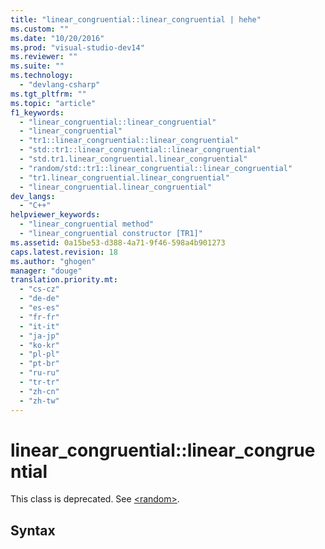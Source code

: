```yaml
---
title: "linear_congruential::linear_congruential | hehe"
ms.custom: ""
ms.date: "10/20/2016"
ms.prod: "visual-studio-dev14"
ms.reviewer: ""
ms.suite: ""
ms.technology: 
  - "devlang-csharp"
ms.tgt_pltfrm: ""
ms.topic: "article"
f1_keywords: 
  - "linear_congruential::linear_congruential"
  - "linear_congruential"
  - "tr1::linear_congruential::linear_congruential"
  - "std::tr1::linear_congruential::linear_congruential"
  - "std.tr1.linear_congruential.linear_congruential"
  - "random/std::tr1::linear_congruential::linear_congruential"
  - "tr1.linear_congruential.linear_congruential"
  - "linear_congruential.linear_congruential"
dev_langs: 
  - "C++"
helpviewer_keywords: 
  - "linear_congruential method"
  - "linear_congruential constructor [TR1]"
ms.assetid: 0a15be53-d388-4a71-9f46-598a4b901273
caps.latest.revision: 18
ms.author: "ghogen"
manager: "douge"
translation.priority.mt: 
  - "cs-cz"
  - "de-de"
  - "es-es"
  - "fr-fr"
  - "it-it"
  - "ja-jp"
  - "ko-kr"
  - "pl-pl"
  - "pt-br"
  - "ru-ru"
  - "tr-tr"
  - "zh-cn"
  - "zh-tw"
---
```

# linear_congruential::linear_congruential
This class is deprecated. See [\<random>](../Topic/%3Crandom%3E.md).  
  
## Syntax